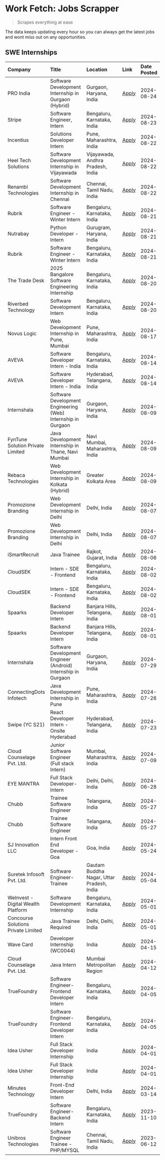 # Work Fetch: Jobs Scrapper
> Scrapes everything at ease

The data keeps updating every hour so you can always get the latest jobs and wont miss out on any opportunities.

## SWE Internships
<!--START_SECTION:workfetch-->
| Company                             | Title                                                         | Location                                  | Link                                                                                                                                                                                                                                                                                 | Date Posted   |
|:------------------------------------|:--------------------------------------------------------------|:------------------------------------------|:-------------------------------------------------------------------------------------------------------------------------------------------------------------------------------------------------------------------------------------------------------------------------------------|:--------------|
| PRO India                           | Software Development Internship in Gurgaon (Hybrid)           | Gurgaon, Haryana, India                   | [Apply](https://in.linkedin.com/jobs/view/software-development-internship-in-gurgaon-hybrid-at-pro-india-4009587664?position=53&pageNum=0&refId=Jf0dLcv4i7EXDb7SkTnRYg%3D%3D&trackingId=hJj3vKvxv8Q6Efgn26%2Bjpg%3D%3D&trk=public_jobs_jserp-result_search-card)                     | 2024-08-24    |
| Stripe                              | Software Engineer, Intern                                     | Bengaluru, Karnataka, India               | [Apply](https://in.linkedin.com/jobs/view/software-engineer-intern-at-stripe-4008214242?position=2&pageNum=0&refId=Jf0dLcv4i7EXDb7SkTnRYg%3D%3D&trackingId=x6%2BAaoY6ZIY%2B07QSnyFrxw%3D%3D&trk=public_jobs_jserp-result_search-card)                                                | 2024-08-23    |
| Incentius                           | Solutions Developer Intern                                    | Pune, Maharashtra, India                  | [Apply](https://in.linkedin.com/jobs/view/solutions-developer-intern-at-incentius-4005695869?position=38&pageNum=0&refId=Jf0dLcv4i7EXDb7SkTnRYg%3D%3D&trackingId=jmYklz%2BLpu3815Y9dE1ZWw%3D%3D&trk=public_jobs_jserp-result_search-card)                                            | 2024-08-22    |
| Heel Tech Solutions                 | Software Development Internship in Vijayawada                 | Vijayawada, Andhra Pradesh, India         | [Apply](https://in.linkedin.com/jobs/view/software-development-internship-in-vijayawada-at-heel-tech-solutions-4007906692?position=45&pageNum=0&refId=Jf0dLcv4i7EXDb7SkTnRYg%3D%3D&trackingId=x8WgEH3CAf5eec0v7uRYMA%3D%3D&trk=public_jobs_jserp-result_search-card)                 | 2024-08-22    |
| Renambl Technologies                | Software Development Internship in Chennai                    | Chennai, Tamil Nadu, India                | [Apply](https://in.linkedin.com/jobs/view/software-development-internship-in-chennai-at-renambl-technologies-4007910299?position=58&pageNum=0&refId=Jf0dLcv4i7EXDb7SkTnRYg%3D%3D&trackingId=wjT%2FAqu7nDCz%2Fpor7cgJjw%3D%3D&trk=public_jobs_jserp-result_search-card)               | 2024-08-22    |
| Rubrik                              | Software Engineer - Winter Intern                             | Bengaluru, Karnataka, India               | [Apply](https://in.linkedin.com/jobs/view/software-engineer-winter-intern-at-rubrik-4006567784?position=27&pageNum=0&refId=Jf0dLcv4i7EXDb7SkTnRYg%3D%3D&trackingId=sKs%2FL0eU2R7ioLSIN7tvgg%3D%3D&trk=public_jobs_jserp-result_search-card)                                          | 2024-08-21    |
| Nutrabay                            | Python Developer - Intern                                     | Gurugram, Haryana, India                  | [Apply](https://in.linkedin.com/jobs/view/python-developer-intern-at-nutrabay-4003909226?position=55&pageNum=0&refId=Jf0dLcv4i7EXDb7SkTnRYg%3D%3D&trackingId=ad8bjoNmNWvcxlVOAN2BZA%3D%3D&trk=public_jobs_jserp-result_search-card)                                                  | 2024-08-21    |
| Rubrik                              | Software Engineer - Winter Intern                             | Bengaluru, Karnataka, India               | [Apply](https://in.linkedin.com/jobs/view/software-engineer-winter-intern-at-rubrik-4006567784?position=2&pageNum=2&refId=2rWZBb4OIeHB3UvnM3iPMg%3D%3D&trackingId=fgbv0Qn5odfAWrEfWQOMhA%3D%3D&trk=public_jobs_jserp-result_search-card)                                             | 2024-08-21    |
| The Trade Desk                      | 2025 Bangalore Software Engineering Internship                | Bengaluru, Karnataka, India               | [Apply](https://in.linkedin.com/jobs/view/2025-bangalore-software-engineering-internship-at-the-trade-desk-3987456531?position=10&pageNum=0&refId=Jf0dLcv4i7EXDb7SkTnRYg%3D%3D&trackingId=6aAElQmLR5EdLfJ977s84w%3D%3D&trk=public_jobs_jserp-result_search-card)                     | 2024-08-20    |
| Riverbed Technology                 | Software Development Intern                                   | Bengaluru, Karnataka, India               | [Apply](https://in.linkedin.com/jobs/view/software-development-intern-at-riverbed-technology-4004467559?position=46&pageNum=0&refId=Jf0dLcv4i7EXDb7SkTnRYg%3D%3D&trackingId=RmUojBQwEyNbC9pIw88LBg%3D%3D&trk=public_jobs_jserp-result_search-card)                                   | 2024-08-20    |
| Novus Logic                         | Web Development Internship in Pune, Mumbai                    | Pune, Maharashtra, India                  | [Apply](https://in.linkedin.com/jobs/view/web-development-internship-in-pune-mumbai-at-novus-logic-4003713081?position=60&pageNum=0&refId=Jf0dLcv4i7EXDb7SkTnRYg%3D%3D&trackingId=p1Fdwh%2FoO6I3DpCEUeduwA%3D%3D&trk=public_jobs_jserp-result_search-card)                           | 2024-08-17    |
| AVEVA                               | Software Developer Intern - India                             | Bengaluru, Karnataka, India               | [Apply](https://in.linkedin.com/jobs/view/software-developer-intern-india-at-aveva-3998279987?position=11&pageNum=0&refId=Jf0dLcv4i7EXDb7SkTnRYg%3D%3D&trackingId=xWOdfSSS9kJCfPLMLmloEA%3D%3D&trk=public_jobs_jserp-result_search-card)                                             | 2024-08-14    |
| AVEVA                               | Software Developer Intern - India                             | Hyderabad, Telangana, India               | [Apply](https://in.linkedin.com/jobs/view/software-developer-intern-india-at-aveva-3998281598?position=13&pageNum=0&refId=Jf0dLcv4i7EXDb7SkTnRYg%3D%3D&trackingId=PWrWWA5%2BzCZ7dYQ4Fk%2FFJQ%3D%3D&trk=public_jobs_jserp-result_search-card)                                         | 2024-08-14    |
| Internshala                         | Software Development Engineering (Web) Internship in Gurgaon  | Gurgaon, Haryana, India                   | [Apply](https://in.linkedin.com/jobs/view/software-development-engineering-web-internship-in-gurgaon-at-internshala-3997620471?position=4&pageNum=0&refId=Jf0dLcv4i7EXDb7SkTnRYg%3D%3D&trackingId=iqJ7W4cFy62mbFkUNmNY8w%3D%3D&trk=public_jobs_jserp-result_search-card)             | 2024-08-09    |
| FynTune Solution Private Limited    | Java Development Internship in Thane, Navi Mumbai             | Navi Mumbai, Maharashtra, India           | [Apply](https://in.linkedin.com/jobs/view/java-development-internship-in-thane-navi-mumbai-at-fyntune-solution-private-limited-3997617373?position=19&pageNum=0&refId=Jf0dLcv4i7EXDb7SkTnRYg%3D%3D&trackingId=aHhRLb4rR1TKY73exFTGOg%3D%3D&trk=public_jobs_jserp-result_search-card) | 2024-08-09    |
| Rebaca Technologies                 | Web Development Internship in Kolkata (Hybrid)                | Greater Kolkata Area                      | [Apply](https://in.linkedin.com/jobs/view/web-development-internship-in-kolkata-hybrid-at-rebaca-technologies-3997621369?position=43&pageNum=0&refId=Jf0dLcv4i7EXDb7SkTnRYg%3D%3D&trackingId=ST%2B%2BhI%2B%2Fy%2BeaQMJ63u6pCA%3D%3D&trk=public_jobs_jserp-result_search-card)        | 2024-08-09    |
| Promozione Branding                 | Web Development Internship in Delhi                           | Delhi, India                              | [Apply](https://in.linkedin.com/jobs/view/web-development-internship-in-delhi-at-promozione-branding-3995559880?position=28&pageNum=0&refId=Jf0dLcv4i7EXDb7SkTnRYg%3D%3D&trackingId=huA3Vxdqcwxt%2FDCGkW%2BOlg%3D%3D&trk=public_jobs_jserp-result_search-card)                       | 2024-08-07    |
| Promozione Branding                 | Web Development Internship in Delhi                           | Delhi, India                              | [Apply](https://in.linkedin.com/jobs/view/web-development-internship-in-delhi-at-promozione-branding-3995559880?position=3&pageNum=2&refId=2rWZBb4OIeHB3UvnM3iPMg%3D%3D&trackingId=GeoWruXRrckxmRakRrDKoA%3D%3D&trk=public_jobs_jserp-result_search-card)                            | 2024-08-07    |
| iSmartRecruit                       | Java Trainee                                                  | Rajkot, Gujarat, India                    | [Apply](https://in.linkedin.com/jobs/view/java-trainee-at-ismartrecruit-3992301825?position=36&pageNum=0&refId=Jf0dLcv4i7EXDb7SkTnRYg%3D%3D&trackingId=ELpkn68kUHT%2BT%2B8wXkNxOw%3D%3D&trk=public_jobs_jserp-result_search-card)                                                    | 2024-08-06    |
| CloudSEK                            | Intern - SDE - Frontend                                       | Bengaluru, Karnataka, India               | [Apply](https://in.linkedin.com/jobs/view/intern-sde-frontend-at-cloudsek-3991574495?position=26&pageNum=0&refId=Jf0dLcv4i7EXDb7SkTnRYg%3D%3D&trackingId=7LkCNpOFsp3EUDVLfooWUA%3D%3D&trk=public_jobs_jserp-result_search-card)                                                      | 2024-08-02    |
| CloudSEK                            | Intern - SDE - Frontend                                       | Bengaluru, Karnataka, India               | [Apply](https://in.linkedin.com/jobs/view/intern-sde-frontend-at-cloudsek-3991574495?position=1&pageNum=2&refId=2rWZBb4OIeHB3UvnM3iPMg%3D%3D&trackingId=h30I6%2BUp%2FHNn3LcXH%2FzBAw%3D%3D&trk=public_jobs_jserp-result_search-card)                                                 | 2024-08-02    |
| Spaarks                             | Backend Developer Intern                                      | Banjara Hills, Telangana, India           | [Apply](https://in.linkedin.com/jobs/view/backend-developer-intern-at-spaarks-3990226465?position=33&pageNum=0&refId=Jf0dLcv4i7EXDb7SkTnRYg%3D%3D&trackingId=HZyJpv1p4oJeJlo9KO9FpQ%3D%3D&trk=public_jobs_jserp-result_search-card)                                                  | 2024-08-01    |
| Spaarks                             | Backend Developer Intern                                      | Banjara Hills, Telangana, India           | [Apply](https://in.linkedin.com/jobs/view/backend-developer-intern-at-spaarks-3990226465?position=8&pageNum=2&refId=2rWZBb4OIeHB3UvnM3iPMg%3D%3D&trackingId=junHMgWi33aaC6yOhmcevA%3D%3D&trk=public_jobs_jserp-result_search-card)                                                   | 2024-08-01    |
| Internshala                         | Software Development Engineer (Android) Internship in Gurgaon | Gurgaon, Haryana, India                   | [Apply](https://in.linkedin.com/jobs/view/software-development-engineer-android-internship-in-gurgaon-at-internshala-3987153031?position=51&pageNum=0&refId=Jf0dLcv4i7EXDb7SkTnRYg%3D%3D&trackingId=0eStkYrUOHUhWVJsKY%2BJtQ%3D%3D&trk=public_jobs_jserp-result_search-card)         | 2024-07-29    |
| ConnectingDots Infotech             | Java Development Internship in Pune                           | Pune, Maharashtra, India                  | [Apply](https://in.linkedin.com/jobs/view/java-development-internship-in-pune-at-connectingdots-infotech-3983314097?position=39&pageNum=0&refId=Jf0dLcv4i7EXDb7SkTnRYg%3D%3D&trackingId=OrP5bx0zJ9rO26kMK%2BtIFA%3D%3D&trk=public_jobs_jserp-result_search-card)                     | 2024-07-26    |
| Swipe (YC S21)                      | React Developer Intern - Onsite Hyderabad                     | Hyderabad, Telangana, India               | [Apply](https://in.linkedin.com/jobs/view/react-developer-intern-onsite-hyderabad-at-swipe-yc-s21-3981326010?position=42&pageNum=0&refId=Jf0dLcv4i7EXDb7SkTnRYg%3D%3D&trackingId=UXqiwlje8OMyUw%2F6z2CP9w%3D%3D&trk=public_jobs_jserp-result_search-card)                            | 2024-07-23    |
| Cloud Counselage Pvt. Ltd.          | Junior Software Engineer (Full stack Intern)                  | Mumbai, Maharashtra, India                | [Apply](https://in.linkedin.com/jobs/view/junior-software-engineer-full-stack-intern-at-cloud-counselage-pvt-ltd-3967725851?position=21&pageNum=0&refId=Jf0dLcv4i7EXDb7SkTnRYg%3D%3D&trackingId=weuAe%2B66U6ioz2HFKTTrTg%3D%3D&trk=public_jobs_jserp-result_search-card)             | 2024-07-09    |
| EYE MANTRA                          | Full Stack Developer- Intern                                  | Delhi, Delhi, India                       | [Apply](https://in.linkedin.com/jobs/view/full-stack-developer-intern-at-eye-mantra-3960988037?position=56&pageNum=0&refId=Jf0dLcv4i7EXDb7SkTnRYg%3D%3D&trackingId=EqEgvCFY1Q7bm3JKxDO5Xg%3D%3D&trk=public_jobs_jserp-result_search-card)                                            | 2024-06-28    |
| Chubb                               | Trainee Software Engineer                                     | Telangana, India                          | [Apply](https://in.linkedin.com/jobs/view/trainee-software-engineer-at-chubb-3955950075?position=34&pageNum=0&refId=Jf0dLcv4i7EXDb7SkTnRYg%3D%3D&trackingId=p6jQERx2%2BdKAINmihGApdQ%3D%3D&trk=public_jobs_jserp-result_search-card)                                                 | 2024-05-27    |
| Chubb                               | Trainee Software Engineer                                     | Telangana, India                          | [Apply](https://in.linkedin.com/jobs/view/trainee-software-engineer-at-chubb-3955950075?position=9&pageNum=2&refId=2rWZBb4OIeHB3UvnM3iPMg%3D%3D&trackingId=YWUb5GQPMxnNnnrTdkreyw%3D%3D&trk=public_jobs_jserp-result_search-card)                                                    | 2024-05-27    |
| SJ Innovation LLC                   | Intern Front End Developer - Goa                              | Goa, India                                | [Apply](https://in.linkedin.com/jobs/view/intern-front-end-developer-goa-at-sj-innovation-llc-3931678611?position=17&pageNum=0&refId=Jf0dLcv4i7EXDb7SkTnRYg%3D%3D&trackingId=1RL1o47VcMUlOfKW8GGPzA%3D%3D&trk=public_jobs_jserp-result_search-card)                                  | 2024-05-24    |
| Suretek Infosoft Pvt. Ltd.          | Software Engineer-Trainee                                     | Gautam Buddha Nagar, Uttar Pradesh, India | [Apply](https://in.linkedin.com/jobs/view/software-engineer-trainee-at-suretek-infosoft-pvt-ltd-3916999948?position=47&pageNum=0&refId=Jf0dLcv4i7EXDb7SkTnRYg%3D%3D&trackingId=EtY9V%2FfRo8AnJIPcv3zbMw%3D%3D&trk=public_jobs_jserp-result_search-card)                              | 2024-05-04    |
| WeInvest - Digital Wealth Platform  | Software Development Internship                               | Bengaluru, Karnataka, India               | [Apply](https://in.linkedin.com/jobs/view/software-development-internship-at-weinvest-digital-wealth-platform-3912867225?position=3&pageNum=0&refId=Jf0dLcv4i7EXDb7SkTnRYg%3D%3D&trackingId=h%2BqoyWArAB4gorjGxU6z%2BQ%3D%3D&trk=public_jobs_jserp-result_search-card)               | 2024-05-01    |
| Concourse Solutions Private Limited | Java Trainee Required                                         | Delhi, Delhi, India                       | [Apply](https://in.linkedin.com/jobs/view/java-trainee-required-at-concourse-solutions-private-limited-3912869388?position=16&pageNum=0&refId=Jf0dLcv4i7EXDb7SkTnRYg%3D%3D&trackingId=2qwCnF%2FmW6WVsh%2BSneVJEw%3D%3D&trk=public_jobs_jserp-result_search-card)                     | 2024-05-01    |
| Wave Card                           | Developer Internship (WC0044)                                 | India                                     | [Apply](https://in.linkedin.com/jobs/view/developer-internship-wc0044-at-wave-card-3900079966?position=59&pageNum=0&refId=Jf0dLcv4i7EXDb7SkTnRYg%3D%3D&trackingId=RCgweRy%2Bhez%2BDdpaLWq3MQ%3D%3D&trk=public_jobs_jserp-result_search-card)                                         | 2024-04-15    |
| Cloud Counselage Pvt. Ltd.          | Java Intern                                                   | Mumbai Metropolitan Region                | [Apply](https://in.linkedin.com/jobs/view/java-intern-at-cloud-counselage-pvt-ltd-3896025667?position=50&pageNum=0&refId=Jf0dLcv4i7EXDb7SkTnRYg%3D%3D&trackingId=BbQy6QbUAl8PjLvI2ZPOrw%3D%3D&trk=public_jobs_jserp-result_search-card)                                              | 2024-04-12    |
| TrueFoundry                         | Software Engineer- Frontend Developer Intern                  | Bengaluru, Karnataka, India               | [Apply](https://in.linkedin.com/jobs/view/software-engineer-frontend-developer-intern-at-truefoundry-3887320206?position=32&pageNum=0&refId=Jf0dLcv4i7EXDb7SkTnRYg%3D%3D&trackingId=l%2FZCTHLlUdCrKxNwccLN%2BA%3D%3D&trk=public_jobs_jserp-result_search-card)                       | 2024-04-05    |
| TrueFoundry                         | Software Engineer- Frontend Developer Intern                  | Bengaluru, Karnataka, India               | [Apply](https://in.linkedin.com/jobs/view/software-engineer-frontend-developer-intern-at-truefoundry-3887320206?position=7&pageNum=2&refId=2rWZBb4OIeHB3UvnM3iPMg%3D%3D&trackingId=jig1wX%2FYITBCjtfbdog3kg%3D%3D&trk=public_jobs_jserp-result_search-card)                          | 2024-04-05    |
| Idea Usher                          | Full Stack Developer Internship                               | India                                     | [Apply](https://in.linkedin.com/jobs/view/full-stack-developer-internship-at-idea-usher-3879565540?position=30&pageNum=0&refId=Jf0dLcv4i7EXDb7SkTnRYg%3D%3D&trackingId=ZNKvdo%2Fw1QB8xp2yz%2BSsGA%3D%3D&trk=public_jobs_jserp-result_search-card)                                    | 2024-04-01    |
| Idea Usher                          | Full Stack Developer Internship                               | India                                     | [Apply](https://in.linkedin.com/jobs/view/full-stack-developer-internship-at-idea-usher-3879565540?position=5&pageNum=2&refId=2rWZBb4OIeHB3UvnM3iPMg%3D%3D&trackingId=LUkKeVEUfZ5Cn7VhgSTRXA%3D%3D&trk=public_jobs_jserp-result_search-card)                                         | 2024-04-01    |
| Minutes Technology                  | Front-End Developer Intern                                    | Delhi, India                              | [Apply](https://in.linkedin.com/jobs/view/front-end-developer-intern-at-minutes-technology-3853712549?position=25&pageNum=0&refId=Jf0dLcv4i7EXDb7SkTnRYg%3D%3D&trackingId=S%2FLv7chCB0wKbHeGg%2FtQAg%3D%3D&trk=public_jobs_jserp-result_search-card)                                 | 2024-03-14    |
| TrueFoundry                         | Software Engineer-Backend Intern                              | Bengaluru, Karnataka, India               | [Apply](https://in.linkedin.com/jobs/view/software-engineer-backend-intern-at-truefoundry-3779508170?position=52&pageNum=0&refId=Jf0dLcv4i7EXDb7SkTnRYg%3D%3D&trackingId=Er5LmTXkAydydLG6SzImQw%3D%3D&trk=public_jobs_jserp-result_search-card)                                      | 2023-11-10    |
| Unibros Technologies                | Software Engineer Trainee - PHP/MYSQL                         | Chennai, Tamil Nadu, India                | [Apply](https://in.linkedin.com/jobs/view/software-engineer-trainee-php-mysql-at-unibros-technologies-3656599241?position=57&pageNum=0&refId=Jf0dLcv4i7EXDb7SkTnRYg%3D%3D&trackingId=T5XnM0ktcfsRSh2n2Mn8yg%3D%3D&trk=public_jobs_jserp-result_search-card)                          | 2023-06-12    |
<!--END_SECTION:workfetch-->
